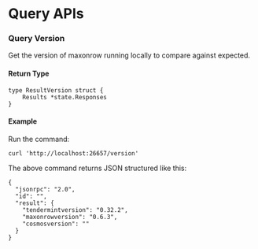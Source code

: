 # Query APIs

<!---
//uatnet.usdp.io/version?
----[goh sendiri-html] 
-->

### Query Version
Get the version of maxonrow running locally to compare against expected.


#### Return Type
```
type ResultVersion struct {
    Results *state.Responses
}
```


#### Example
Run the command:
```
curl 'http://localhost:26657/version'
```

The above command returns JSON structured like this:
```
{
  "jsonrpc": "2.0",
  "id": "",
  "result": {
    "tendermintversion": "0.32.2",
    "maxonrowversion": "0.6.3",
    "cosmosversion": ""
  }
}
```

